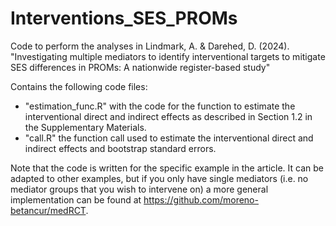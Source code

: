 # Interventions_SES_PROMs
Code to perform the analyses in Lindmark, A. & Darehed, D. (2024). "Investigating multiple mediators to identify interventional targets to mitigate SES differences in PROMs: A nationwide register-based study"

Contains the following code files:
- "estimation_func.R" with the code for the function to estimate the interventional direct and indirect effects as described in Section 1.2 in the Supplementary Materials.
- "call.R" the function call used to estimate the interventional direct and indirect effects and bootstrap standard errors.

Note that the code is written for the specific example in the article. It can be adapted to other examples, but if you only have single mediators (i.e. no mediator groups that you wish to intervene on) a more general implementation can be found at https://github.com/moreno-betancur/medRCT.
